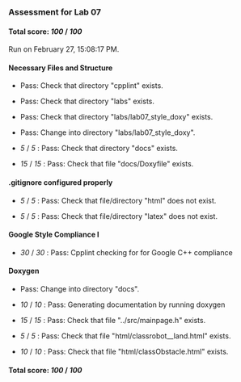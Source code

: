 ### Assessment for Lab 07

#### Total score: _100_ / _100_

Run on February 27, 15:08:17 PM.


#### Necessary Files and Structure

+ Pass: Check that directory "cpplint" exists.

+ Pass: Check that directory "labs" exists.

+ Pass: Check that directory "labs/lab07_style_doxy" exists.

+ Pass: Change into directory "labs/lab07_style_doxy".

+  _5_ / _5_ : Pass: Check that directory "docs" exists.

+  _15_ / _15_ : Pass: Check that file "docs/Doxyfile" exists.


#### .gitignore configured properly

+  _5_ / _5_ : Pass: Check that file/directory "html" does not exist.

+  _5_ / _5_ : Pass: Check that file/directory "latex" does not exist.


#### Google Style Compliance I

+  _30_ / _30_ : Pass: Cpplint checking for for Google C++ compliance


#### Doxygen

+ Pass: Change into directory "docs".

+  _10_ / _10_ : Pass: Generating documentation by running doxygen

+  _15_ / _15_ : Pass: Check that file "../src/mainpage.h" exists.

+  _5_ / _5_ : Pass: Check that file "html/classrobot__land.html" exists.

+  _10_ / _10_ : Pass: Check that file "html/classObstacle.html" exists.

#### Total score: _100_ / _100_

